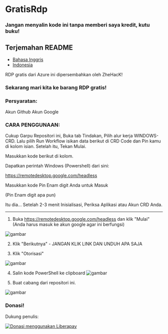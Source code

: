 # GratisRdp
### Jangan menyalin kode ini tanpa memberi saya kredit, kutu buku!
## Terjemahan README
- [Bahasa Inggris](README.md)
- [Indonesia](README.Id.md)

RDP gratis dari Azure ini dipersembahkan oleh ZheHacK!

### Sekarang mari kita ke barang RDP gratis!

### Persyaratan:

Akun Github
Akun Google


### CARA PENGGUNAAN:

Cukup Garpu Repositori ini, Buka tab Tindakan, Pilih alur kerja WINDOWS-CRD. Lalu pilih Run Workflow isikan data berikut di CRD Code dan Pin kamu di kolom isian. Setelah itu, Tekan Mulai.

Masukkan kode berikut di kolom.

Dapatkan perintah Windows (Powershell) dari sini:

https://remotedesktop.google.com/headless

Masukkan kode Pin Enam digit Anda untuk Masuk

(Pin Enam digit apa pun)

Itu dia... Setelah 2-3 menit Inisialisasi, Periksa Aplikasi atau Akun CRD Anda.




------------------------------------

1. Buka https://remotedesktop.google.com/headless dan klik "Mulai" (Anda harus masuk ke akun google agar ini berfungsi)

![gambar](https://user-images.githubusercontent.com/107085826/181581015-e24fd260-75bf-4352-b081-dbe71c0f96f0.png)

2. Klik "Berikutnya" - JANGAN KLIK LINK DAN UNDUH APA SAJA

3. Klik "Otorisasi"


![gambar](https://user-images.githubusercontent.com/107085826/181581949-ae6e9955-5b06-4429-9bb2-639cde65df67.png)


4. Salin kode PowerShell ke clipboard
![gambar](https://user-images.githubusercontent.com/107085826/181587525-f73ad169-a02b-4c0b-b4a6-edf3cc4bf43f.png)


5. Buat cabang dari repositori ini.

![gambar](https://user-images.githubusercontent.com/107085826/181589224-a802334a-a86a-4d7e-942c-054d8f2169e6.png)


### Donasi!
Dukung penulis:


<noscript><a href="https://liberapay.com/ZheHacK/donate"><img alt="Donasi menggunakan Liberapay" src="https://liberapay.com/assets/widgets/donate.svg"> </a></noscript>
